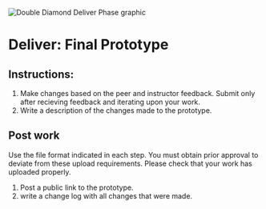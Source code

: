 ![Double Diamond Deliver Phase graphic](/assets/dd-process-deliver-1200px@2x.png)

# Deliver: Final Prototype

## Instructions:

1. Make changes based on the peer and instructor feedback. Submit only after recieving feedback and iterating upon your work. 
2. Write a description of the changes made to the prototype.

## Post work

Use the file format indicated in each step. You must obtain prior approval to deviate from these upload requirements. Please check that your work has uploaded properly.

1. Post a public link to the prototype.
2. write a change log with all changes that were made.
